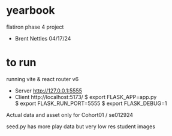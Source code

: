 # yearbook
flatiron phase 4 project
- Brent Nettles 
04/17/24

# to run 
running vite & react router v6 
* Server  http://127.0.0.1:5555 
* Client  http://localhost:5173/
$ export FLASK_APP=app.py  
$ export FLASK_RUN_PORT=5555
$ export FLASK_DEBUG=1

Actual data and asset only for Cohort01 / se012924

seed.py has more play data but very low res student images